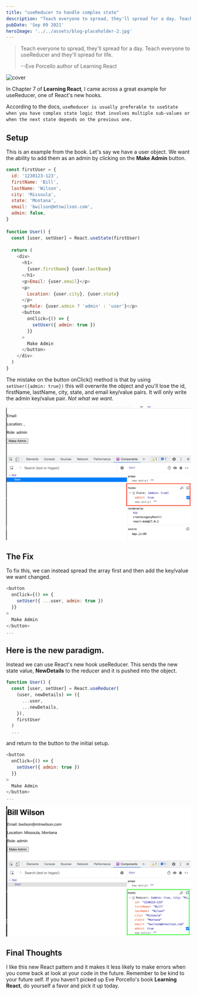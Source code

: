 ```yaml
---
title: "useReducer to handle complex state"
description: "Teach everyone to spread, they'll spread for a day. Teach everyone to useReducer and they'll spread for life."
pubDate: 'Sep 09 2021'
heroImage: '../../assets/blog-placeholder-2.jpg'
---
```


> Teach everyone to spread, they'll spread for a day. Teach everyone to useReducer and they'll spread for life.
>
> --Eve Porcello author of Learning React

![cover](https://images-na.ssl-images-amazon.com/images/I/51Kwaw5nInL._SX379_BO1,204,203,200_.jpg)

In Chapter 7 of **Learning React**, I came across a great example for useReducer, one of React's new hooks.

According to the docs, `useReducer is usually preferable to useState when you have complex state logic that involves multiple sub-values or when the next state depends on the previous one.`

## Setup

This is an example from the book. Let's say we have a user object. We want the ability to add them as an admin by clicking on the **Make Admin** button.

```javascript
const firstUser = {
  id: '1230123-123',
  firstName: 'Bill',
  lastName: 'Wilson',
  city: 'Missoula',
  state: 'Montana',
  email: 'bwilson@mtnwilson.com',
  admin: false,
}

function User() {
  const [user, setUser] = React.useState(firstUser)

  return (
    <div>
      <h1>
        {user.firstName} {user.lastName}
      </h1>
      <p>Email: {user.email}</p>
      <p>
        Location: {user.city}, {user.state}
      </p>
      <p>Role: {user.admin ? 'admin' : 'user'}</p>
      <button
        onClick={() => {
          setUser({ admin: true })
        }}
      >
        Make Admin
      </button>
    </div>
  )
}
```

The mistake on the button onClick() method is that by using `setUser({admin: true})` this will overwrite the object and you'll lose the id, firstName, lastName, city, state, and email key/value pairs. It will only write the admin key/value pair. _Not what we want_.

![devtools](../../assets/devtools.png)

## The Fix

To fix this, we can instead spread the array first and then add the key/value we want changed.

```javascript
<button
  onClick={() => {
    setUser({ ...user, admin: true })
  }}
>
  Make Admin
</button>
...
```

## Here is the new paradigm.

Instead we can use React's new hook useReducer. This sends the new state value, **NewDetails** to the reducer and it is pushed into the object.

```javascript
function User() {
  const [user, setUser] = React.useReducer(
    (user, newDetails) => ({
      ...user,
      ...newDetails,
    }),
    firstUser
  )
  ...
```

and return to the button to the initial setup.

```javascript
<button
  onClick={() => {
    setUser({ admin: true })
  }}
>
  Make Admin
</button>
...
```

![fix](../../assets/fix.png)

## Final Thoughts

I like this new React pattern and it makes it less likely to make errors when you come back at look at your code in the future. Remember to be kind to your future self. If you haven't picked up Eve Porcello's book **Learning React**, do yourself a favor and pick it up today.
